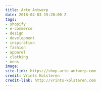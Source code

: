 ```yaml
---
title: Arte Antwerp
date: 2018-04-03 15:20:00 Z
tags:
- shopify
- e-commerce
- design
- development
- inspiration
- fashion
- apparel
- clothing
- mens
image: 
site-link: https://shop.arte-antwerp.com
credit: Vrints Kolsteren
credit-link: http://vrints-kolsteren.com
---
```


